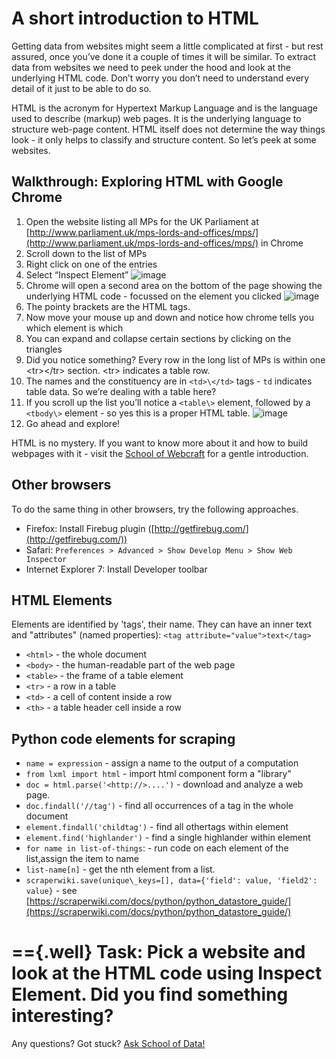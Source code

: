 A short introduction to HTML
============================

Getting data from websites might seem a little complicated at first - but rest assured, once you’ve done it a couple of times it will be similar. To extract data from websites we need to peek under the hood and look at the underlying HTML code. Don’t worry you don’t need to understand every detail of it just to be able to do so.

HTML is the acronym for Hypertext Markup Language and is the language used to describe (markup) web pages. It is the underlying language to structure web-page content. HTML itself does not determine the way things look - it only helps to classify and structure content. So let’s peek at some websites.

Walkthrough: Exploring HTML with Google Chrome
----------------------------------------------

1. Open the website listing all MPs for the UK Parliament at [http://www.parliament.uk/mps-lords-and-offices/mps/](http://www.parliament.uk/mps-lords-and-offices/mps/) in Chrome
2. Scroll down to the list of MPs
3. Right click on one of the entries
4. Select “Inspect Element”
![image](http://farm9.staticflickr.com/8059/8163611876_c4f6fe8b57_o_d.png)
5. Chrome will open a second area on the bottom of the page showing the underlying HTML code - focussed on the element you clicked
![image](http://farm8.staticflickr.com/7280/8163577887_778ca2b7a6_o_d.png)
6. The pointy brackets are the HTML tags.
7. Now move your mouse up and down and notice how chrome tells you which element is which
8. You can expand and collapse certain sections by clicking on the triangles
9. Did you notice something? Every row in the long list of MPs is within one \<tr\>\</tr\> section. \<tr\> indicates a table row.
10. The names and the constituency are in `<td>\</td>` tags - `td` indicates table data. So we’re dealing with a table here?
11. If you scroll up the list you’ll notice a `<table\>` element, followed by a `<tbody\>` element - so yes this is a proper HTML table.
![image](http://farm8.staticflickr.com/7266/8163611962_0b8a8c977a_o_d.png)
12. Go ahead and explore!

HTML is no mystery. If you want to know more about it and how to build webpages with it - visit the [School of Webcraft](https://p2pu.org/en/schools/school-of-webcraft/) for a gentle introduction.

Other browsers
--------------

To do the same thing in other browsers, try the following approaches.

- Firefox: Install Firebug plugin ([http://getfirebug.com/](http://getfirebug.com/))
- Safari: `Preferences > Advanced > Show Develop Menu > Show Web Inspector`
- Internet Explorer 7: Install Developer toolbar

HTML Elements
-------------

Elements are identified by 'tags', their name. They can have an inner text and "attributes" (named properties): `<tag attribute="value">text</tag>`

- `<html>` - the whole document
- `<body>` - the human-readable part of the web page
- `<table>` - the frame of a table element
- `<tr>` - a row in a table
- `<td>` - a cell of content inside a row
- `<th>` - a table header cell inside a row

Python code elements for scraping
---------------------------------

- `name = expression` - assign a name to the output of a computation
- `from lxml import html` - import html component form a "library"
- `doc = html.parse('<http://>....')` - download and analyze a web page.
- `doc.findall('//tag')` - find all occurrences of a tag in the whole document
- `element.findall('childtag')` - find all othertags within element
- `element.find('highlander')` - find a single highlander within element
- `for name in list-of-things`: - run code on each element of the list,assign the item to name
- `list-name[n]` - get the nth element from a list.
- `scraperwiki.save(unique\_keys=[], data={'field': value, 'field2': value}` - see [https://scraperwiki.com/docs/python/python_datastore_guide/](https://scraperwiki.com/docs/python/python_datastore_guide/)

=={.well}
**Task:** Pick a website and look at the HTML code using Inspect
Element. Did you find something interesting?
==

<div class="alert alert-info">Any questions? Got stuck? <a class="btn btn-large btn-info" href="http://ask.schoolofdata.org">Ask School of Data!</a></div>

